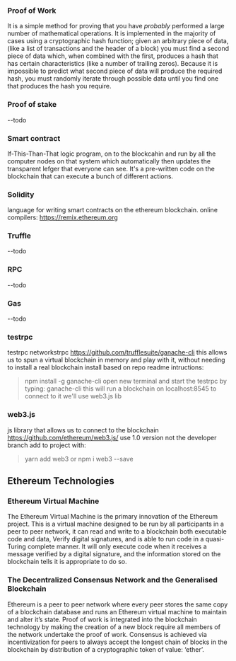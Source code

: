 ### Proof of Work
It is a simple method for proving that you have *probably* performed a large number of mathematical operations. It is implemented in the majority of cases using a cryptographic hash function; given an arbitrary piece of data, (like a list of transactions and the header of a block) you must find a second piece of data which, when combined with the first, produces a hash that has certain characteristics (like a number of trailing zeros). Because it is impossible to predict what second piece of data will produce the required hash, you must randomly iterate through possible data until you find one that produces the hash you require.

### Proof of stake
--todo


### Smart contract

If-This-Than-That logic program, on to the blockcahin and run by all the computer nodes on that system which automatically then updates the transparent lefger that everyone can see.
It's a pre-written code on the blockchain that can execute a bunch of different actions.

### Solidity
language for writing smart contracts on the ethereum blockchain.
online compilers: https://remix.ethereum.org

### Truffle
--todo

### RPC
--todo

### Gas
--todo

### testrpc
testrpc networkstrpc
https://github.com/trufflesuite/ganache-cli
this allows us to spun a virtual blockchain in memory and play with it, without needing to install a real blockchain
install based on repo readme intructions:
>npm install -g ganache-cli
open new terminal and start the testrpc by typing:
>ganache-cli
this will run a blockchain on localhost:8545
to connect to it we'll use web3.js lib


### web3.js
js library that allows us to connect to the blockchain
https://github.com/ethereum/web3.js/
use 1.0 version not the developer branch
add to project with:
>yarn add web3
or
>npm i web3 --save

## Ethereum Technologies

### Ethereum Virtual Machine

The Ethereum Virtual Machine is the primary innovation of the Ethereum project. This is a virtual machine designed to be run by all participants in a peer to peer network, it can read and write to a blockchain both executable code and data, Verify digital signatures, and is able to run code in a quasi-Turing complete manner. It will only execute code when it receives a message verified by a digital signature, and the information stored on the blockchain tells it is appropriate to do so.

### The Decentralized Consensus Network and the Generalised Blockchain

Ethereum is a peer to peer network where every peer stores the same copy of a blockchain database and runs an Ethereum virtual machine to maintain and alter it’s state. Proof of work is integrated into the blockchain technology by making the creation of a new block require all members of the network undertake the proof of work. Consensus is achieved via incentivization for peers to always accept the longest chain of blocks in the blockchain by distribution of a cryptographic token of value: ‘ether’.

